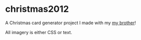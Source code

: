 # christmas2012

A Christmas card generator project I made with my [my brother](http://www.github.com/nickcolley "Nick Colley")!

All imagery is either CSS or text.
